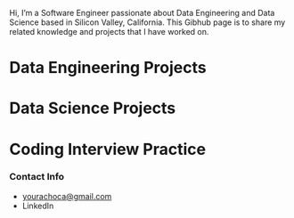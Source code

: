 

Hi, I’m a Software Engineer passionate about Data Engineering and Data Science based in Silicon Valley, California. 
This Gibhub page is to share my related knowledge and projects that I have worked on.

# Data Engineering Projects
# Data Science Projects
# Coding Interview Practice


### Contact Info
- yourachoca@gmail.com
- LinkedIn

